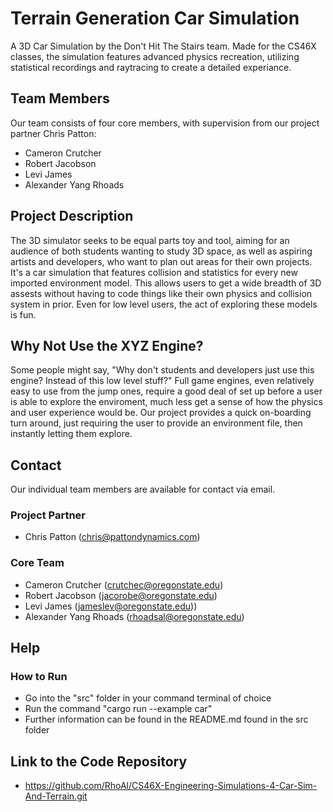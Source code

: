 # Terrain Generation Car Simulation
A 3D Car Simulation by the Don't Hit The Stairs team.
Made for the CS46X classes, the simulation features advanced physics recreation, utilizing statistical recordings and raytracing to create a detailed experiance.

## Team Members
Our team consists of four core members, with supervision from our project partner Chris Patton:
- Cameron Crutcher
- Robert Jacobson
- Levi James 
- Alexander Yang Rhoads

## Project Description
The 3D simulator seeks to be equal parts toy and tool, aiming for an audience of both students wanting to study 3D space, as well as aspiring artists and developers, who want to plan out areas for their own projects. It's a car simulation that features collision and statistics for every new imported environment model. This allows users to get a wide breadth of 3D assests without having to code things like their own physics and collision system in prior. Even for low level users, the act of exploring these models is fun. 

## Why Not Use the XYZ Engine?
Some people might say, "Why don't students and developers just use this engine? Instead of this low level stuff?" Full game engines, even relatively easy to use from the jump ones, require a good deal of set up before a user is able to explore the enviroment, much less get a sense of how the physics and user experience would be. Our project provides a quick on-boarding turn around, just requiring the user to provide an environment file, then instantly letting them explore.

## Contact
Our individual team members are available for contact via email.
### Project Partner 
- Chris Patton (chris@pattondynamics.com)
### Core Team
- Cameron Crutcher (crutchec@oregonstate.edu)
- Robert Jacobson (jacorobe@oregonstate.edu)
- Levi James (jameslev@oregonstate.edu))
- Alexander Yang Rhoads (rhoadsal@oregonstate.edu)

## Help
### How to Run
- Go into the "src" folder in your command terminal of choice
- Run the command "cargo run --example car"
- Further information can be found in the README.md found in the src folder
  
## Link to the Code Repository
- https://github.com/RhoAl/CS46X-Engineering-Simulations-4-Car-Sim-And-Terrain.git
